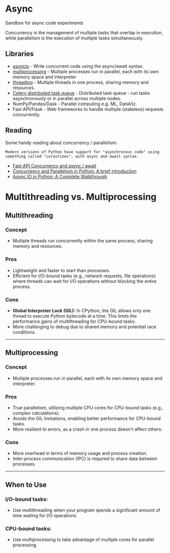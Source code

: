 # Async

Sandbox for async code experiments

Concurrency is the management of multiple tasks that overlap in execution, while parallelism is the execution of multiple tasks simultaneously.

## Libraries

- [asyncio](https://docs.python.org/3/library/asyncio.html) - Write concurrent code using the async/await syntax.
- [multiprocessing](https://docs.python.org/3/library/multiprocessing.html) - Multiple processes run in parallel, each with its own memory space and interpreter
- [threading](https://docs.python.org/3/library/threading.html) - Multiple threads in one process, sharing memory and resources.
- [Celery distributed task queue](https://github.com/celery/celery?tab=readme-ov-file) - Distributed task queue - run tasks asynchronously or in parallel across multiple nodes.
- NumPy/Pandas/Dask - Parallel computing e.g. ML, DataViz.
- Fast API/Flask - Web frameworks to handle multiple (stateless) requests concurrently.

## Reading

Some handy reading about concurrency / parallelism:

```
Modern versions of Python have support for "asynchronous code" using something called "coroutines", with async and await syntax.
```

- [Fast API Concurrency and async / await](https://fastapi.tiangolo.com/async/#concurrency-and-async-await)
- [Concurrency and Parallelism in Python: A brief introduction](https://medium.com/nerd-for-tech/concurrency-and-parallelism-in-python-a-brief-introduction-9fd19b8c6433)
- [Async IO in Python: A Complete Walkthrough](https://realpython.com/async-io-python/)


# Multithreading vs. Multiprocessing

## **Multithreading**

### **Concept**
- Multiple threads run concurrently within the same process, sharing memory and resources.

### **Pros**
- Lightweight and faster to start than processes.
- Efficient for I/O-bound tasks (e.g., network requests, file operations) where threads can wait for I/O operations without blocking the entire process.

### **Cons**
- **Global Interpreter Lock (GIL):** In CPython, the GIL allows only one thread to execute Python bytecode at a time. This limits the performance gains of multithreading for CPU-bound tasks.
- More challenging to debug due to shared memory and potential race conditions.

---

## **Multiprocessing**

### **Concept**
- Multiple processes run in parallel, each with its own memory space and interpreter.

### **Pros**
- True parallelism, utilizing multiple CPU cores for CPU-bound tasks (e.g., complex calculations).
- Avoids the GIL limitations, enabling better performance for CPU-bound tasks.
- More resilient to errors, as a crash in one process doesn't affect others.

### **Cons**
- More overhead in terms of memory usage and process creation.
- Inter-process communication (IPC) is required to share data between processes.

---

## **When to Use**

### **I/O-bound tasks:**
- Use multithreading when your program spends a significant amount of time waiting for I/O operations.

### **CPU-bound tasks:**
- Use multiprocessing to take advantage of multiple cores for parallel processing.
